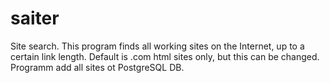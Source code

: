 # saiter
Site search.
This program finds all working sites on the Internet, up to a certain link length. 
Default is .com html sites only, but this can be changed.
Programm add all sites ot PostgreSQL DB.
